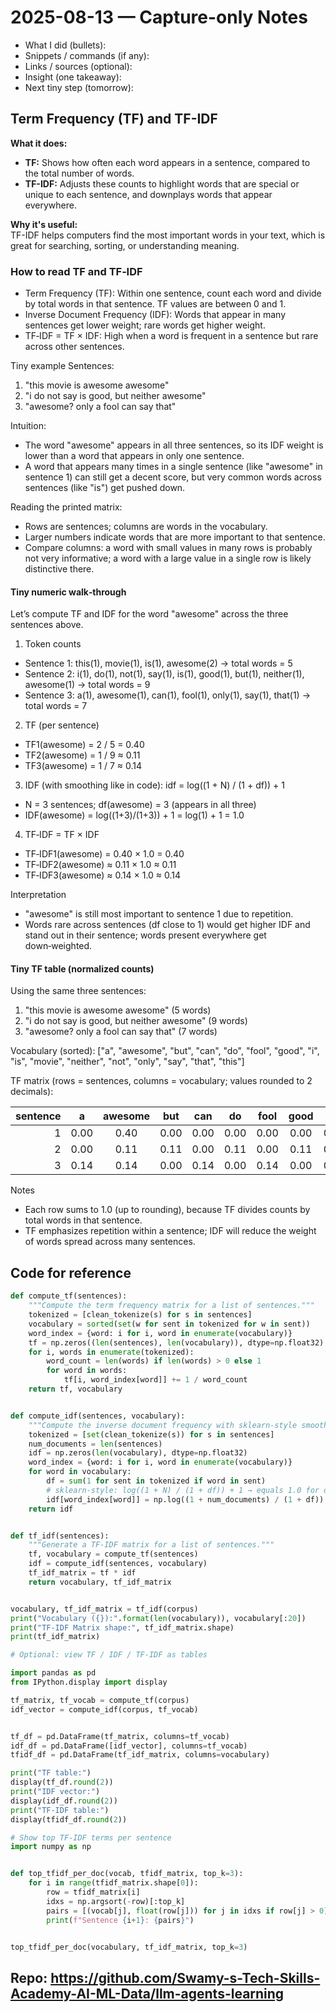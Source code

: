 # 2025-08-13 — Capture-only Notes

- What I did (bullets):
- Snippets / commands (if any):
- Links / sources (optional):
- Insight (one takeaway):
- Next tiny step (tomorrow):

## Term Frequency (TF) and TF-IDF

**What it does:**  

- **TF:** Shows how often each word appears in a sentence, compared to the total number of words.
- **TF-IDF:** Adjusts these counts to highlight words that are special or unique to each sentence, and downplays words that appear everywhere.

**Why it's useful:**  
TF-IDF helps computers find the most important words in your text, which is great for searching, sorting, or understanding meaning.

### How to read TF and TF‑IDF

- Term Frequency (TF): Within one sentence, count each word and divide by total words in that sentence. TF values are between 0 and 1.
- Inverse Document Frequency (IDF): Words that appear in many sentences get lower weight; rare words get higher weight.
- TF‑IDF = TF × IDF: High when a word is frequent in a sentence but rare across other sentences.

Tiny example
Sentences:

1) "this movie is awesome awesome"
2) "i do not say is good, but neither awesome"
3) "awesome? only a fool can say that"

Intuition:

- The word "awesome" appears in all three sentences, so its IDF weight is lower than a word that appears in only one sentence.
- A word that appears many times in a single sentence (like "awesome" in sentence 1) can still get a decent score, but very common words across sentences (like "is") get pushed down.

Reading the printed matrix:

- Rows are sentences; columns are words in the vocabulary.
- Larger numbers indicate words that are more important to that sentence.
- Compare columns: a word with small values in many rows is probably not very informative; a word with a large value in a single row is likely distinctive there.

#### Tiny numeric walk‑through

Let’s compute TF and IDF for the word "awesome" across the three sentences above.

1) Token counts

- Sentence 1: this(1), movie(1), is(1), awesome(2) → total words = 5
- Sentence 2: i(1), do(1), not(1), say(1), is(1), good(1), but(1), neither(1), awesome(1) → total words = 9
- Sentence 3: a(1), awesome(1), can(1), fool(1), only(1), say(1), that(1) → total words = 7

2) TF (per sentence)

- TF1(awesome) = 2 / 5 = 0.40
- TF2(awesome) = 1 / 9 ≈ 0.11
- TF3(awesome) = 1 / 7 ≈ 0.14

3) IDF (with smoothing like in code): idf = log((1 + N) / (1 + df)) + 1

- N = 3 sentences; df(awesome) = 3 (appears in all three)
- IDF(awesome) = log((1+3)/(1+3)) + 1 = log(1) + 1 = 1.0

4) TF‑IDF = TF × IDF

- TF‑IDF1(awesome) = 0.40 × 1.0 = 0.40
- TF‑IDF2(awesome) ≈ 0.11 × 1.0 ≈ 0.11
- TF‑IDF3(awesome) ≈ 0.14 × 1.0 ≈ 0.14

Interpretation

- "awesome" is still most important to sentence 1 due to repetition.
- Words rare across sentences (df close to 1) would get higher IDF and stand out in their sentence; words present everywhere get down‑weighted.

#### Tiny TF table (normalized counts)

Using the same three sentences:

1) "this movie is awesome awesome" (5 words)
2) "i do not say is good, but neither awesome" (9 words)
3) "awesome? only a fool can say that" (7 words)

Vocabulary (sorted): ["a", "awesome", "but", "can", "do", "fool", "good", "i", "is", "movie", "neither", "not", "only", "say", "that", "this"]

TF matrix (rows = sentences, columns = vocabulary; values rounded to 2 decimals):

| sentence | a | awesome | but | can | do | fool | good | i | is | movie | neither | not | only | say | that | this |
|---------:|:-:|:------:|:---:|:---:|:--:|:----:|:----:|:-:|:--:|:-----:|:-------:|:---:|:----:|:---:|:----:|:----:|
| 1        |0.00|  0.40  |0.00 |0.00 |0.00| 0.00 |0.00  |0.00|0.20| 0.20 | 0.00    |0.00 |0.00 |0.00 |0.00 |0.20 |
| 2        |0.00|  0.11  |0.11 |0.00 |0.11| 0.00 |0.11  |0.11|0.11| 0.00 | 0.11    |0.11 |0.00 |0.11 |0.00 |0.00 |
| 3        |0.14|  0.14  |0.00 |0.14 |0.00| 0.14 |0.00  |0.00|0.00| 0.00 | 0.00    |0.00 |0.14 |0.14 |0.14 |0.00 |

Notes

- Each row sums to 1.0 (up to rounding), because TF divides counts by total words in that sentence.
- TF emphasizes repetition within a sentence; IDF will reduce the weight of words spread across many sentences.

## Code for reference

```python
def compute_tf(sentences):
    """Compute the term frequency matrix for a list of sentences."""
    tokenized = [clean_tokenize(s) for s in sentences]
    vocabulary = sorted(set(w for sent in tokenized for w in sent))
    word_index = {word: i for i, word in enumerate(vocabulary)}
    tf = np.zeros((len(sentences), len(vocabulary)), dtype=np.float32)
    for i, words in enumerate(tokenized):
        word_count = len(words) if len(words) > 0 else 1
        for word in words:
            tf[i, word_index[word]] += 1 / word_count
    return tf, vocabulary


def compute_idf(sentences, vocabulary):
    """Compute the inverse document frequency with sklearn-style smoothing."""
    tokenized = [set(clean_tokenize(s)) for s in sentences]
    num_documents = len(sentences)
    idf = np.zeros(len(vocabulary), dtype=np.float32)
    word_index = {word: i for i, word in enumerate(vocabulary)}
    for word in vocabulary:
        df = sum(1 for sent in tokenized if word in sent)
        # sklearn-style: log((1 + N) / (1 + df)) + 1 → equals 1.0 for df == N
        idf[word_index[word]] = np.log((1 + num_documents) / (1 + df)) + 1.0
    return idf


def tf_idf(sentences):
    """Generate a TF-IDF matrix for a list of sentences."""
    tf, vocabulary = compute_tf(sentences)
    idf = compute_idf(sentences, vocabulary)
    tf_idf_matrix = tf * idf
    return vocabulary, tf_idf_matrix


vocabulary, tf_idf_matrix = tf_idf(corpus)
print("Vocabulary ({}):".format(len(vocabulary)), vocabulary[:20])
print("TF-IDF Matrix shape:", tf_idf_matrix.shape)
print(tf_idf_matrix)

# Optional: view TF / IDF / TF-IDF as tables

import pandas as pd
from IPython.display import display

tf_matrix, tf_vocab = compute_tf(corpus)
idf_vector = compute_idf(corpus, tf_vocab)


tf_df = pd.DataFrame(tf_matrix, columns=tf_vocab)
idf_df = pd.DataFrame([idf_vector], columns=tf_vocab)
tfidf_df = pd.DataFrame(tf_idf_matrix, columns=vocabulary)

print("TF table:")
display(tf_df.round(2))
print("IDF vector:")
display(idf_df.round(2))
print("TF-IDF table:")
display(tfidf_df.round(2))

# Show top TF-IDF terms per sentence
import numpy as np


def top_tfidf_per_doc(vocab, tfidf_matrix, top_k=3):
    for i in range(tfidf_matrix.shape[0]):
        row = tfidf_matrix[i]
        idxs = np.argsort(-row)[:top_k]
        pairs = [(vocab[j], float(row[j])) for j in idxs if row[j] > 0]
        print(f"Sentence {i+1}: {pairs}")


top_tfidf_per_doc(vocabulary, tf_idf_matrix, top_k=3)
```

## Repo: <https://github.com/Swamy-s-Tech-Skills-Academy-AI-ML-Data/llm-agents-learning>
